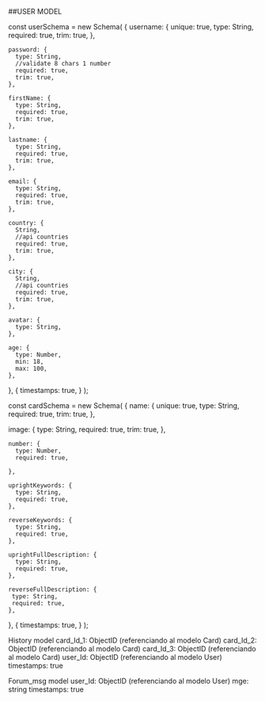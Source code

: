 ##USER MODEL

const userSchema = new Schema(
{
username: {
unique: true,
type: String,
required: true,
trim: true,
},

    password: {
      type: String,
      //validate 8 chars 1 number
      required: true,
      trim: true,
    },

    firstName: {
      type: String,
      required: true,
      trim: true,
    },

    lastname: {
      type: String,
      required: true,
      trim: true,
    },

    email: {
      type: String,
      required: true,
      trim: true,
    },

    country: {
      String,
      //api countries
      required: true,
      trim: true,
    },

    city: {
      String,
      //api countries
      required: true,
      trim: true,
    },

    avatar: {
      type: String,
    },

    age: {
      type: Number,
      min: 18,
      max: 100,
    },

},
{
timestamps: true,
}
);

const cardSchema = new Schema(
{
name: {
unique: true,
type: String,
required: true,
trim: true,
},

image: {
type: String,
required: true,
trim: true,
},

    number: {
      type: Number,
      required: true,

    },

    uprightKeywords: {
      type: String,
      required: true,
    },

    reverseKeywords: {
      type: String,
      required: true,
    },

    uprightFullDescription: {
      type: String,
      required: true,
    },

    reverseFullDescription: {
     type: String,
     required: true,
    },

},
{
timestamps: true,
}
);

History model
card_Id_1: ObjectID (referenciando al modelo Card)
card_Id_2: ObjectID (referenciando al modelo Card)
card_Id_3: ObjectID (referenciando al modelo Card)
user_Id: ObjectID (referenciando al modelo User)
timestamps: true

Forum_msg model
user_Id: ObjectID (referenciando al modelo User)
mge: string
timestamps: true
